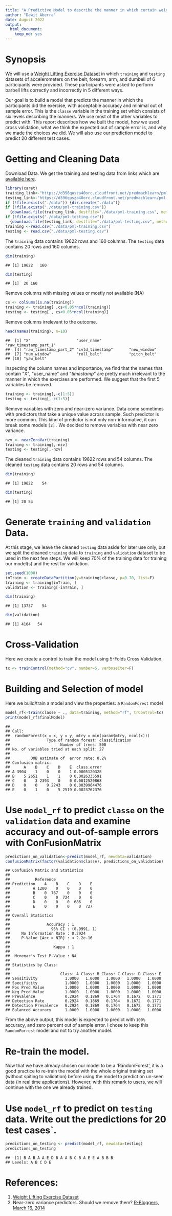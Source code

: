 ```yaml
---
title: "A Predictive Model to describe the manner in which certain weight lifting exercises are completed." 
author: "Dawit Aberra" 
date: August 2022 
output:
  html_document:
    keep_md: yes
---
```




# Synopsis

We will use a [Weight Lifting Exercise Dataset](http://web.archive.org/web/20161224072740/http:/groupware.les.inf.puc-rio.br/har) in which `training` and `testing` datasets of accelerometers on the belt, forearm, arm, and dumbell of 6 participants were provided. These participants were asked to perform barbell lifts correctly and incorrectly in 5 different ways.

Our goal is to build a model that predicts the manner in which the participants did the exercise, with acceptable accuracy and minimal out of sample error. This is the `classe` variable in the training set which consists of six levels describing the manners. We use most of the other variables to predict with. This report describes how we built the model, how we used cross validation, what we think the expected out of sample error is, and why we made the choices we did. We will also use our prediction model to predict 20 different test cases.

# Getting and Cleaning Data

Download Data. We get the training and testing data from links which are [available here](http://groupware.les.inf.puc-rio.br/har).


```r
library(caret)
training_link<-"https://d396qusza40orc.cloudfront.net/predmachlearn/pml-training.csv"
testing_link<-"https://d396qusza40orc.cloudfront.net/predmachlearn/pml-testing.csv"
if (!file.exists("./data")) {dir.create("./data")}
if (!file.exists("./data/pml-training.csv")) 
  {download.file(training_link, destfile="./data/pml-training.csv", method="curl")}
if (!file.exists("./data/pml-testing.csv")) 
  {download.file(testing_link, destfile="./data/pml-testing.csv", method="curl")}
training <-read.csv("./data/pml-training.csv")
testing <- read.csv("./data/pml-testing.csv")
```

The `training` data contains 19622 rows and 160 columns. The `testing` data contains 20 rows and 160 columns.


```r
dim(training)
```

```
## [1] 19622   160
```

```r
dim(testing)
```

```
## [1]  20 160
```

Remove columns with missing values or mostly not available (NA)


```r
cs <- colSums(is.na(training))
training <- training[ ,cs<0.05*ncol(training)]
testing <- testing[ , cs<0.05*ncol(training)]
```

Remove columns irrelevant to the outcome. 

```r
head(names(training), n=10)
```

```
##  [1] "X"                    "user_name"            "raw_timestamp_part_1"
##  [4] "raw_timestamp_part_2" "cvtd_timestamp"       "new_window"          
##  [7] "num_window"           "roll_belt"            "pitch_belt"          
## [10] "yaw_belt"
```
Inspecting the column names and importance, we find that the names that contain "X", "user_name" and "_timestamp_" are pretty much irrelevant to the manner in which the exercises are performed. We suggest that the first 5 variables be removed.



```r
training <- training[,-c(1:5)] 
testing <- testing[,-c(1:5)] 
```

Remove variables with zero and near-zero variance. Data come sometimes with predictors that take a unique value across sample. Such predictor is more common. This kind of predictor is not only non-informative, it can break some models `[2].` We decided to remove variables with near zero variance.


```r
nzv <- nearZeroVar(training)
training <- training[,-nzv]
testing <- testing[,-nzv]
```

The cleaned `training` data contains 19622 rows and 54 columns. The cleaned `testing` data contains 20 rows and 54 columns.


```r
dim(training)
```

```
## [1] 19622    54
```

```r
dim(testing)
```

```
## [1] 20 54
```

# Generate `training` and `validation` Data.

At this stage, we leave the cleaned `testing` data aside for later use only, but we split the cleaned `training` data to `training` and `validation` dataset to be used in the next few steps. We will keep 70% of the training data for training our model(s) and the rest for validation.


```r
set.seed(1000)
inTrain <- createDataPartition(y=training$classe, p=0.70, list=F)
training <- training[inTrain, ]
validation <- training[-inTrain, ]
```


```r
dim(training)
```

```
## [1] 13737    54
```

```r
dim(validation)
```

```
## [1] 4104   54
```

# Cross-Validation

Here we create a control to train the model using 5-Folds Cross Validation.


```r
tc <- trainControl(method="cv", number=5, verboseIter=F)
```

# Building and Selection of model

Here we build/train a model and view the properties: a `RandomForest` model


```r
model_rf<-train(classe ~ ., data=training, method="rf", trControl=tc)
print(model_rf$finalModel)
```

```
## 
## Call:
##  randomForest(x = x, y = y, mtry = min(param$mtry, ncol(x))) 
##                Type of random forest: classification
##                      Number of trees: 500
## No. of variables tried at each split: 27
## 
##         OOB estimate of  error rate: 0.2%
## Confusion matrix:
##      A    B    C    D    E  class.error
## A 3904    1    0    0    1 0.0005120328
## B    5 2651    1    1    0 0.0026335591
## C    0    3 2393    0    0 0.0012520868
## D    0    0    9 2243    0 0.0039964476
## E    0    1    0    5 2519 0.0023762376
```

# Use `model_rf` to predict `classe` on the `validation` data and examine accuracy and out-of-sample errors with ConFusionMatrix


```r
predictions_on_validation<-predict(model_rf, newdata=validation)
confusionMatrix(factor(validation$classe), predictions_on_validation)
```

```
## Confusion Matrix and Statistics
## 
##           Reference
## Prediction    A    B    C    D    E
##          A 1200    0    0    0    0
##          B    0  767    0    0    0
##          C    0    0  724    0    0
##          D    0    0    0  686    0
##          E    0    0    0    0  727
## 
## Overall Statistics
##                                      
##                Accuracy : 1          
##                  95% CI : (0.9991, 1)
##     No Information Rate : 0.2924     
##     P-Value [Acc > NIR] : < 2.2e-16  
##                                      
##                   Kappa : 1          
##                                      
##  Mcnemar's Test P-Value : NA         
## 
## Statistics by Class:
## 
##                      Class: A Class: B Class: C Class: D Class: E
## Sensitivity            1.0000   1.0000   1.0000   1.0000   1.0000
## Specificity            1.0000   1.0000   1.0000   1.0000   1.0000
## Pos Pred Value         1.0000   1.0000   1.0000   1.0000   1.0000
## Neg Pred Value         1.0000   1.0000   1.0000   1.0000   1.0000
## Prevalence             0.2924   0.1869   0.1764   0.1672   0.1771
## Detection Rate         0.2924   0.1869   0.1764   0.1672   0.1771
## Detection Prevalence   0.2924   0.1869   0.1764   0.1672   0.1771
## Balanced Accuracy      1.0000   1.0000   1.0000   1.0000   1.0000
```

From the above output, this model is expected to predict with `100%` accuracy, and zero percent out of sample error.
I chose to keep this `RandomForrest` model and not to try another model.

# Re-train the model.

Now that we have already chosen our model to be a 'RandomForest', it is a good practice to re-train the model with the whole original training set (without spiting to validation) before using the model to predict on un-seen data (in real time applications). However, with this remark to users, we will continue with the one we already trained. 

# Use `model_rf` to predict on `testing` data. Write out the predictions for 20 test cases`.


```r
predictions_on_testing <- predict(model_rf, newdata=testing)
predictions_on_testing
```

```
##  [1] B A B A A E D B A A B C B A E E A B B B
## Levels: A B C D E
```

# References:
1. [Weight Lifting Exercise Dataset](http://web.archive.org/web/20161224072740/http:/groupware.les.inf.puc-rio.br/har)
2.  Near-zero variance predictors. Should we remove them? [R-Bloggers, March 16, 2014](https://www.r-bloggers.com/2014/03/near-zero-variance-predictors-should-we-remove-them/)



